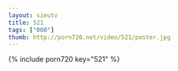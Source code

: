```yaml
--- 
layout: sieutv
title: 521
tags: ["000"]
thumb: http://porn720.net/video/521/poster.jpg
---
```

{% include porn720 key="521" %} 
